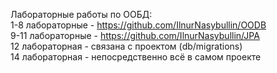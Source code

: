 Лабораторные работы по ООБД:  
1-8 лабораторные - https://github.com/IlnurNasybullin/OODB  
9-11 лабораторные - https://github.com/IlnurNasybullin/JPA  
12 лабораторная - связана с проектом (db/migrations)  
14 лабораторная - непосредственно всё в самом проекте
